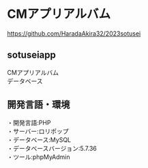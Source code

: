 # CMアプリアルバム
https://github.com/HaradaAkira32/2023sotusei

## sotuseiapp
CMアプリアルバム<br>
データベース

## 開発言語・環境
・開発言語:PHP<br>
・サーバー:ロリポップ<br>
・データベース:MySQL<br>
・データベースバージョン:5.7.36<br>
・ツール:phpMyAdmin



